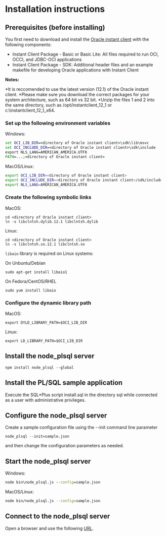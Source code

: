 # Installation instructions

## Prerequisites (before installing)

You first need to download and install the [Oracle instant client](http://www.oracle.com/technetwork/database/features/instant-client/index-097480.html) with the following components:

* Instant Client Package - Basic or Basic Lite: All files required to run OCI, OCCI, and JDBC-OCI applications
* Instant Client Package - SDK: Additional header files and an example makefile for developing Oracle applications with Instant Client

**Notes:**

*It is reccomended to use the latest version (12.1) of the Oracle instant client.
*Please make sure you download the correct packages for your system architecture, such as 64 bit vs 32 bit.
*Unzip the files 1 and 2 into the same directory, such as /opt/instantclient_12_1 or c:\instantclient_12_1_x64.

### Set up the following environment variables

Windows:
```bat
set OCI_LIB_DIR=<directory of Oracle instant client>\sdk\lib\msvc
set OCI_INCLUDE_DIR=<directory of Oracle instant client>\sdk\include
export NLS_LANG=AMERICAN_AMERICA.UTF8
PATH=...;<directory of Oracle instant client>
```

MacOS/Linux:
```bash
export OCI_LIB_DIR=<directory of Oracle instant client>
export OCI_INCLUDE_DIR=<directory of Oracle instant client>/sdk/include
export NLS_LANG=AMERICAN_AMERICA.UTF8
```

### Create the following symbolic links

MacOS:
```
cd <directory of Oracle instant client>
ln -s libclntsh.dylib.12.1 libclntsh.dylib
```

Linux:
```
cd <directory of Oracle instant client>
ln -s libclntsh.so.12.1 libclntsh.so
```

`libaio` library is required on Linux systems:

On Unbuntu/Debian
```
sudo apt-get install libaio1
```

On Fedora/CentOS/RHEL
```
sudo yum install libaio
```

### Configure the dynamic library path

MacOS:
```
export DYLD_LIBRARY_PATH=$OCI_LIB_DIR
```

Linux:
```
export LD_LIBRARY_PATH=$OCI_LIB_DIR
```

## Install the node_plsql server

```
npm install node_plsql --global
```

## Install the PL/SQL sample application

Execute the SQL*Plus script install.sql in the directory sql while connected as a user with administrative privileges.

## Configure the node_plsql server

Create a sample configuration file using the --init command line parameter

```
node_plsql --init=sample.json
```

and then change the configuration parameters as needed.

## Start the node_plsql server

Windows:
```bat
node bin\node_plsql.js --config=sample.json
```

MacOS/Linux:
```bash
node bin/node_plsql.js --config=sample.json
```

## Connect to the node_plsql server

Open a browser and use the following [URL](http://localhost:8999/sample/sample.pageIndex).
